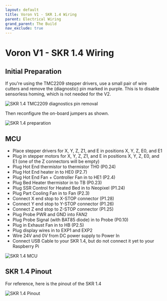```yaml
---
layout: default
title: Voron V1 - SKR 1.4 Wiring
parent: Electrical Wiring
grand_parent: The Build
nav_exclude: true
---
```


# Voron V1 - SKR 1.4 Wiring

## Initial Preparation

If you're using the TMC2209 stepper drivers, use a small pair of wire cutters and remove the (diagnostic) pin marked in purple. This is to disable sensorless homing, which is not needed for the V2.

![SKR 1.4 TMC2209 diagnostics pin removal](./images/tmc2209-pin-removal.png)

Then reconfigure the on-board jumpers as shown.

![SKR 1.4 preparation](./images/skr14-preparation.png)

## MCU

- Place stepper drivers for X, Y, Z, Z1, and E in positions X, Y, Z, E0, and E1
- Plug in stepper motors for X, Y, Z, Z1, and E in positions X, Y, Z, E0, and E1 (one of the Z connectors will be empty)
- Plug Hot End thermistor to thermistor TH0 (P0.24)
- Plug Hot End heater in to HE0 (P2.7)
- Plug Hot End Fan + Controller Fan in to HE1 (P2.4)
- Plug Bed Heater thermistor in to TB (P0.23)
- Plug SSR Control for Heated Bed in to Neopixel (P1.24)
- Plug Part Cooling Fan in to Fan (P2.3)
- Connect X end stop to X-STOP connector (P1.28)
- Connect Y end stop to Y-STOP connector (P1.26)
- Connect Z end stop to Z-STOP connector (P1.25)
- Plug Probe PWR and GND into FAN2
- Plug Probe Signal (with BAT85 diode) in to Probe (P0.10)
- Plug in Exhaust Fan in to HB (P2.5)
- Plug display wires in to EXP1 and EXP2
- Wire 24V and 0V from DC power supply to Power In
- Connect USB Cable to your SKR 1.4, but do not connect it yet to your Raspberry Pi

![SKR 1.4 MCU](./images/v1-skr14-mcu.jpg)

## SKR 1.4 Pinout

For reference, here is the pinout of the SKR 1.4

![SKR 1.4 Pinout](./images/SKR-V1.4-pinout.jpg)
